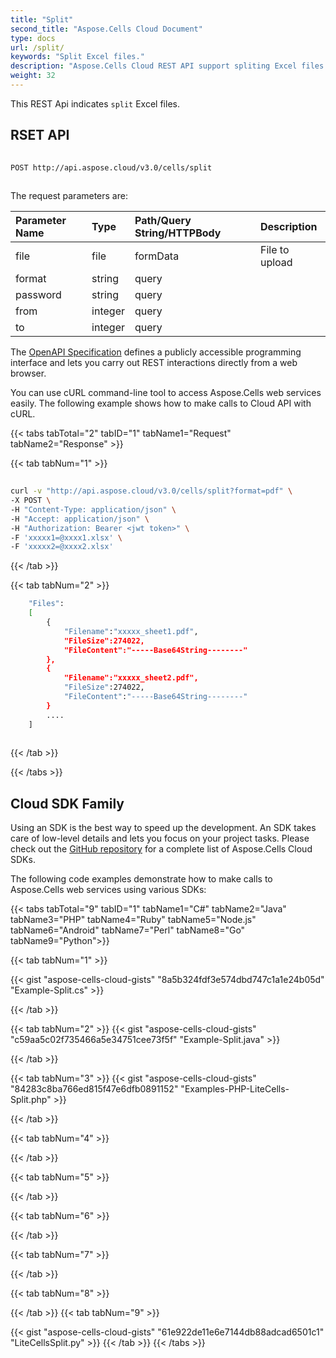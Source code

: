 ```yaml
---
title: "Split"
second_title: "Aspose.Cells Cloud Document"
type: docs
url: /split/
keywords: "Split Excel files."
description: "Aspose.Cells Cloud REST API support spliting Excel files. SDK support kinds of development languages. They include Android, C#, Go, Java, NodeJS, Perl, PHP, Python, Ruby, and swift."
weight: 32
---
```


This REST Api indicates `split` Excel files.

## RSET API

```bash
 
POST http://api.aspose.cloud/v3.0/cells/split
 
```
The request parameters are: 
 
| Parameter Name | Type | Path/Query String/HTTPBody | Description| 
| :- | :- | :- |:- | 
| file | file | formData | File to upload |
| format | string | query |   |
| password | string | query |   |
| from | integer | query |   |
| to | integer | query |   |
 
The [OpenAPI Specification](https://apireference.aspose.cloud/cells/#/LiteCells/PostSplit) defines a publicly accessible programming interface and lets you carry out REST interactions directly from a web browser.
 
You can use cURL command-line tool to access Aspose.Cells web services easily. The following example shows how to make calls to Cloud API with cURL.
 
{{< tabs tabTotal="2" tabID="1" tabName1="Request" tabName2="Response" >}}
 
{{< tab tabNum="1" >}}
 
```bash
 
curl -v "http://api.aspose.cloud/v3.0/cells/split?format=pdf" \
-X POST \
-H "Content-Type: application/json" \
-H "Accept: application/json" \
-H "Authorization: Bearer <jwt token>" \
-F 'xxxxx1=@xxxx1.xlsx' \
-F 'xxxxx2=@xxxx2.xlsx' 
```
 
{{< /tab >}}
 
{{< tab tabNum="2" >}}
 
```bash
    "Files":
    [
        { 
            "Filename":"xxxxx_sheet1.pdf",
            "FileSize":274022,
            "FileContent":"-----Base64String--------"
        },
        { 
            "Filename":"xxxxx_sheet2.pdf",
            "FileSize":274022,
            "FileContent":"-----Base64String--------"
        }
        ....
    ]
 
```
 
{{< /tab >}}
 
{{< /tabs >}}
 
## Cloud SDK Family

Using an SDK is the best way to speed up the development. An SDK takes care of low-level details and lets you focus on your project tasks. Please check out the [GitHub repository](https://github.com/aspose-cells-cloud) for a complete list of Aspose.Cells Cloud SDKs.

The following code examples demonstrate how to make calls to Aspose.Cells web services using various SDKs:


{{< tabs tabTotal="9" tabID="1" tabName1="C#" tabName2="Java" tabName3="PHP" tabName4="Ruby" tabName5="Node.js" tabName6="Android" tabName7="Perl" tabName8="Go" tabName9="Python">}}

{{< tab tabNum="1" >}}

{{< gist "aspose-cells-cloud-gists" "8a5b324fdf3e574dbd747c1a1e24b05d" "Example-Split.cs" >}}

{{< /tab >}}

{{< tab tabNum="2" >}}
{{< gist "aspose-cells-cloud-gists" "c59aa5c02f735466a5e34751cee73f5f" "Example-Split.java" >}}

{{< /tab >}}

{{< tab tabNum="3" >}}
{{< gist "aspose-cells-cloud-gists" "84283c8ba766ed815f47e6dfb0891152" "Examples-PHP-LiteCells-Split.php" >}}

{{< /tab >}}

{{< tab tabNum="4" >}}


{{< /tab >}}

{{< tab tabNum="5" >}}


{{< /tab >}}

{{< tab tabNum="6" >}}


{{< /tab >}}

{{< tab tabNum="7" >}}


{{< /tab >}}

{{< tab tabNum="8" >}}


{{< /tab >}}
{{< tab tabNum="9" >}}

{{< gist "aspose-cells-cloud-gists" "61e922de11e6e7144db88adcad6501c1" "LiteCellsSplit.py" >}}
{{< /tab >}}
{{< /tabs >}}
